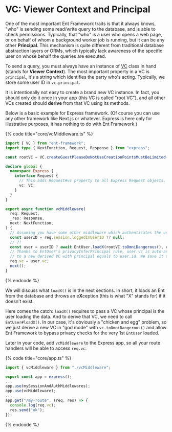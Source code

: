 # VC: Viewer Context and Principal

One of the most important Ent Framework traits is that it always knows, "who" is sending some read/write query to the database, and is able to check permissions. Typically, that "who" is a user who opens a web page, or on behalf of whom a background worker job is running, but it can be any other **Principal**. This mechanism is quite different from traditional database abstraction layers or ORMs, which typically lack awareness of the specific user on whose behalf the queries are executed.

To send a query, you must always have an instance of [VC](https://github.com/clickup/ent-framework/blob/main/docs/classes/VC.md) class in hand (stands for **Viewer Context**). The most important property in a VC is `principal`, it's a string which identifies the party who's acting. Typically, we store some user ID in `vc.principal`.

It is intentionally not easy to create a brand new VC instance. In fact, you should only do it once in your app (this VC is called "root VC"), and all other VCs created should **derive** from that VC using its methods.

Below is a basic example for Express framework. (Of course you can use any other framework like Next.js or whatever. Express is here only for illustrative purposes, it has nothing to do with Ent Framework.)

{% code title="core/vcMiddleware.ts" %}
```typescript
import { VC } from "ent-framework";
import type { NextFunction, Request, Response } from "express";

const rootVC = VC.createGuestPleaseDoNotUseCreationPointsMustBeLimited();

declare global {
  namespace Express {
    interface Request {
      // This adds Request#vc property to all Express Request objects.
      vc: VC;
    }
  }
}

export async function vcMiddleware(
  req: Request,
  _res: Response,
  next: NextFunction,
) {
  // Assuming you have some other middleware which authenticates the user.
  const userID = req.session.loggedInUserID ?? null;
  // ?!
  const user = userID ? await EntUser.loadX(rootVC.toOmniDangerous(), userID) : null;
  // Thanks to EntUser's privacyInferPrincipal rule, user.vc is auto-assigned
  // to a new derived VC with principal equals to user.id. We save it to req.
  req.vc = user.vc;
  next();
}
```
{% endcode %}

We will discuss what `loadX()` is in the next sections. In short, it loads an Ent from the database and throws an e**X**ception (this is what "X" stands for) if it doesn't exist.

Here comes the catch: `loadX()` requires to pass a VC whose principal is the user loading the data. And to derive that VC, we need to call `EntUser#loadX()`. In our case, it's obviously a "chicken and egg" problem, so we just derive a new VC in "god mode" with `vc.toOmniDangerous()` and allow Ent Framework to bypass privacy checks for the very 1st `EntUser` loaded.

Later in your code, add `vcMiddleware` to the Express app, so all your route handlers will be able to access `req.vc`:

{% code title="core/app.ts" %}
```typescript
import { vcMiddleware } from "./vcMiddleware";

export const app = express();
...
app.use(mySessionAndAuthMiddlewares);
app.use(vcMiddleware);
...
app.get("/my-route", (req, res) => {
  console.log(req.vc);
  res.send("ok");
});
```
{% endcode %}
